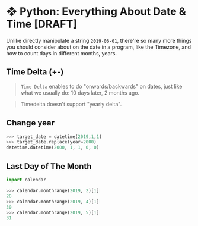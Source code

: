 # ❖ Python: Everything About Date & Time [DRAFT]

Unlike directly manipulate a string `2019-06-01`, there're so many more things you should consider about on the date in a program, like the Timezone, and how to count days in different months, years.


## Time Delta (+-)
> `Time Delta` enables to do "onwards/backwards" on dates, just like what we usually do: 10 days later, 2 months ago.


> Timedelta doesn't support "yearly delta".



## Change year

```py
>>> target_date = datetime(2019,1,1)
>>> target_date.replace(year=2000)
datetime.datetime(2000, 1, 1, 0, 0)
```


## Last Day of The Month

```py
import calendar

>>> calendar.monthrange(2019, 2)[1]
28
>>> calendar.monthrange(2019, 4)[1]
30
>>> calendar.monthrange(2019, 5)[1]
31
```
